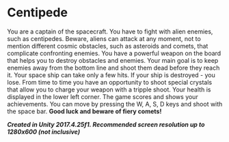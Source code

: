# Centipede

You are a captain of the spacecraft. You have to fight with alien enemies, such as centipedes. Beware, aliens can attack at any moment, not to mention different cosmic obstacles, such as asteroids and comets, that complicate confronting enemies. You have a powerful weapon on the board that helps you to destroy obstacles and enemies. Your main goal is to keep enemies away from the bottom line and shoot them dead before they reach it. Your space ship can take only a few hits. If your ship is destroyed - you lose.
From time to time you have an opportunity to shoot special crystals that allow you to charge your weapon with a tripple shoot.
Your health is displayed in the lower left corner. The game scores and shows your achievements. You can move by pressing the W, A, S, D keys and shoot with the space bar. 
**Good luck and beware of fiery comets!**

***Created in Unity 2017.4.25f1. Recommended screen resolution up to 1280x600 (not inclusive)***
